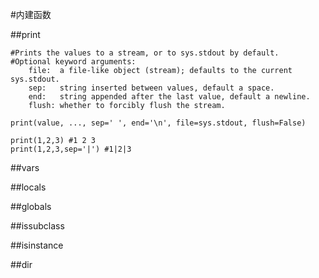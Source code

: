 #内建函数

##print

```
#Prints the values to a stream, or to sys.stdout by default.
#Optional keyword arguments:
    file:  a file-like object (stream); defaults to the current sys.stdout.
    sep:   string inserted between values, default a space.
    end:   string appended after the last value, default a newline.
    flush: whether to forcibly flush the stream.

print(value, ..., sep=' ', end='\n', file=sys.stdout, flush=False)
```

```
print(1,2,3) #1 2 3
print(1,2,3,sep='|') #1|2|3
```

##vars

##locals

##globals

##issubclass

##isinstance

##dir


